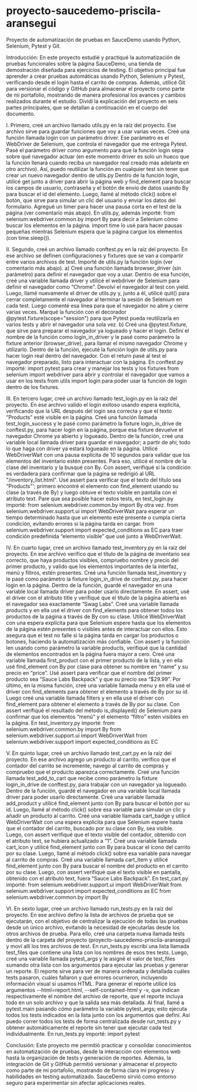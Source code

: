 # proyecto-saucedemo-priscila-aransegui
Proyecto de automatización de pruebas en SauceDemo usando Python, Selenium, Pytest y Git.

Introducción:
En este proyecto estudié y practiqué la automatización de pruebas funcionales sobre la página SauceDemo, una tienda de demostración diseñada para ejercicios de testing.
El objetivo principal fue aprender a crear pruebas automáticas usando Python, Selenium y Pytest, verificando desde el login hasta el carrito de compras. Además, utilicé Git para versionar el código y GitHub para almacenar el proyecto como parte de mi portafolio, mostrando de manera profesional los avances y cambios realizados durante el estudio.
Dividí la explicación del proyecto en seis partes principales, que se detallan a continuación en el cuerpo del documento.


I.	Primero, creé un archivo llamado utils.py en la raíz del proyecto.
Ese archivo sirve para guardar funciones que voy a usar varias veces.
Creé una función llamada login con un parámetro driver. Ese parámetro es el WebDriver de Selenium, que controla el navegador que me entrega Pytest.
Pasé el parámetro driver como argumento para que la función login sepa sobre qué navegador actuar (en este momento driver es solo un hueco que la función llenará cuando reciba un navegador real creado más adelante en otro archivo). Así, puedo reutilizar la función en cualquier test sin tener que crear un nuevo navegador dentro de utils.py
Dentro de la función login, utilicé get junto a driver para abrir la página web y find_element para buscar los campos de usuario, contraseña y el botón de envío de datos usando By para buscar el id del elemento. Luego, llamé al método click() sobre el botón, que sirve para simular un clic del usuario y enviar los datos del formulario.
Agregué un timer para hacer una pausa corta en el test de la página (ver comentario más abajo).
En utils.py, además importé:
from selenium.webdriver.common.by import By para decir a Selenium cómo buscar los elementos en la página.
import time lo usé para hacer pausas pequeñas mientras Selenium espera que la página cargue los elementos (con time.sleep()). 


II.	Segundo, creé un archivo llamado conftest.py en la raíz del proyecto.
En ese archivo se definen configuraciones y fixtures que se van a compartir entre varios archivos de test.
Importé de utils.py la función login (ver comentario más abajo).
a) Creé una función llamada browser_driver (sin parámetro) para definir el navegador que voy a usar.
Dentro de esa función, creé una variable llamada driver y utilicé el webdriver de Selenium para definir el navegador como “Chrome”.
Devolví el navegador al test con yield.
Luego, llamé nuevamente el driver de utils.py y, junto a él, utilicé quit() para cerrar completamente el navegador al terminar la sesión de Selenium en cada test. Luego comenté esa línea para que el navegador no abre y cierre varias veces.
Marqué la función con el decorador @pytest.fixture(scope="session") para que Pytest pueda reutilizarla en varios tests y abrir el navegador una sola vez.
b) Creé una @pytest.fixture, que sirve para preparar el navegador ya logueado y hacer el login.
Definí el nombre de la función como login_in_driver y le pasé como parámetro la fixture anterior (browser_drive), para llamar el mismo navegador Chrome y utilizarlo.
Dentro de la función, ejecuté la función login de utils.py para hacer login real dentro del navegador.
Con el return pasé al test el navegador preparado, listo para interactuar con la página.
En conftest.py importé:
import pytest para crear y manejar los tests y los fixtures
from selenium import webdriver para abrir y controlar el navegador que vamos a usar en los tests
from utils import login para poder usar la función de login dentro de los fixtures.


III.	En tercero lugar, creé un archivo llamado test_login.py en la raíz del proyecto.
En ese archivo valido el login exitoso usando espera explícita, verificando que la URL después del login sea correcta y que el texto “Products” esté visible en la página.
Creé una función llamada test_login_success y le pasé como parámetro la fixture login_in_drive de conftest.py, para hacer login en la página, porque esa fixture devuelve el navegador Chrome ya abierto y logueado.
Dentro de la función, creé una variable local llamada driver para guardar el navegador; a partir de ahí, todo lo que haga con driver ya estará logueado en la página.
Utilicé WebDriverWait con una pausa explícita de 10 segundos para validar que los elementos del inventario estén presentes. Para eso, utilicé el nombre de la clase del inventario y la busqué con By.
Con assert, verifiqué si la condición es verdadera para confirmar que la página se redirigió al URL "/inventory_list.html". 
Usé assert para verificar que el texto del título sea “Products”'; primero encontré el elemento con find_element usando su clase (a través de By) y luego obtuve el texto visible en pantalla con el atributo text.
Pare que sea posible hacer estos tests, en test_login.py importé:
from selenium.webdriver.common.by import By otra vez.
from selenium.webdriver.support.ui import WebDriverWait para esperar un tiempo determinado hasta que un elemento esté presente o cumpla cierta condición, evitando errores si la página tarda en cargar.
from selenium.webdriver.support import expected_conditions as EC para traer condición predefinida “elemento visible” que usé junto a WebDriverWait.


IV.	En cuarto lugar, creé un archivo llamado test_inventory.py en la raíz del proyecto.
En ese archivo verifico que el título de la página de inventario sea correcto, que haya productos visibles, compruebo nombre y precio del primer producto, y valido que los elementos importantes de la interfaz, menú y filtros, estén presentes.
Creé una función llamada test_inventory y le pasé como parámetro la fixture login_in_drive de conftest.py, para hacer login en la página.
Dentro de la función, guardé el navegador en una variable local llamada driver para poder usarlo directamente.
En assert, usé el driver con el atributo title y verifiqué que el título de la página abierta en el navegador sea exactamente “Swag Labs”.
Creé una variable llamada products y en ella usé el driver con find_elements para obtener todos los productos de la página a través de By con su clase. Utilicé WebDriverWait con una espera explícita para que Selenium espere hasta que los elementos de la página estén presentes o visibles antes de interactuar con ellos. Esto asegura que el test no falle si la página tarda en cargar los productos o botones, haciendo la automatización más confiable.
Con assert y la función len usando como parámetro la variable products, verifiqué que la cantidad de elementos encontrados en la página fuera mayor a cero.
Creé una variable llamada first_product con el primer producto de la lista, y en ella usé find_element con By por clase para obtener su nombre en “name” y su precio en “price”.
Usé assert para verificar que el nombre del primer producto sea “Sauce Labs Backpack” y que su precio sea “$29.99”.
Por último, en la misma función, creé una variable llamada menu y en ella usé el driver con find_elements para obtener el elemento a través de By por su id.
Luego creé una variable llamada filters y en ella usé el driver con find_element para obtener el elemento a través de By por su clase.
Con assert verifiqué el resultado del método is_displayed() de Selenium para confirmar que los elementos “menú” y el elemento “filtro” estén visibles en la página.
En test_inventory.py importé:
from selenium.webdriver.common.by import By
from selenium.webdriver.support.ui import WebDriverWait
from selenium.webdriver.support import expected_conditions as EC


V.	En quinto lugar, creé un archivo llamado test_cart.py en la raíz del proyecto.
En ese archivo agrego un producto al carrito, verifico que el contador del carrito se incremente, navego al carrito de compras y compruebo que el producto aparezca correctamente.
Creé una función llamada test_add_to_cart que recibe como parámetro la fixture login_in_drive de conftest.py, para trabajar con un navegador ya logueado.
Dentro de la función, guardé el navegador en una variable local llamada driver para poder usarlo directamente.
Creé una variable llamada add_product y utilicé find_element junto con By para buscar el botón por su id. Luego, llamé al método click() sobre esa variable para simular un clic y añadir un producto al carrito.
Creé una variable llamada cart_badge y utilicé WebDriverWait con una espera explícita para que Selenium espere hasta que el contador del carrito, buscado por su clase con By, sea visible. Luego, con assert verifiqué que el texto visible del contador, obtenido con el atributo text, se hubiera actualizado a “1”.
Creé una variable llamada cart_icon y utilicé find_element junto con By para buscar el ícono del carrito por su clase. Luego, llamé al método click() sobre esa variable para navegar al carrito de compras.
Creé una variable llamada cart_item y utilicé find_element junto con By para buscar el nombre del producto en el carrito por su clase. Luego, con assert verifiqué que el texto visible en pantalla, obtenido con el atributo text, fuera “Sauce Labs Backpack”.
En test_cart.py importé:
from selenium.webdriver.support.ui import WebDriverWait
from selenium.webdriver.support import expected_conditions as EC
from selenium.webdriver.common.by import By


VI.	En sexto lugar, creé un archivo llamado run_tests.py en la raíz del proyecto.
En ese archivo defino la lista de archivos de prueba que se ejecutarán, con el objetivo de centralizar la ejecución de todas las pruebas desde un único archivo, evitando la necesidad de ejecutarlas desde los otros archivos de prueba.
Para ello, creé una carpeta nueva llamada tests dentro de la carpeta del proyecto (proyecto-saucedemo-priscila-aransegui) y moví allí los tres archivos de test.
En run_tests.py escribí una lista llamada test_files que contiene una lista con los nombres de esos tres tests.
Luego, creé una variable llamada pytest_args y le asigné el valor de test_files sumando otra lista con los argumentos para ejecutar las pruebas y generar un reporte. El reporte sirve para ver de manera ordenada y detallada cuáles tests pasaron, cuáles fallaron y qué errores ocurrieron, incluyendo información visual si usamos HTML.
Para generar el reporte utilicé los argumentos --html=report.html, --self-contained-html y -v, que indican respectivamente el nombre del archivo de reporte, que el reporte incluya todo en un solo archivo y que la salida sea más detallada.
Al final, llamé a pytest.main pasando cómo parámetro la variable pytest_args; esto ejecuta todos los tests indicados en la lista junto con los argumentos que definí.
Así puedo correr todos los tests de forma centralizada desde run_tests.py y obtener automáticamente el reporte sin tener que ejecutar cada test individualmente.
En run_tests.py importé:
import pytest


Conclusión:
Este proyecto me permitió practicar y consolidar conocimientos en automatización de pruebas, desde la interacción con elementos web hasta la organización de tests y generación de reportes. Además, la integración de Git y GitHub permitió versionar y almacenar el proyecto como parte de mi portafolio, mostrando de forma clara mi progreso y habilidades en testing automatizado. SauceDemo sirvió como entorno seguro para experimentar sin afectar aplicaciones reales.
